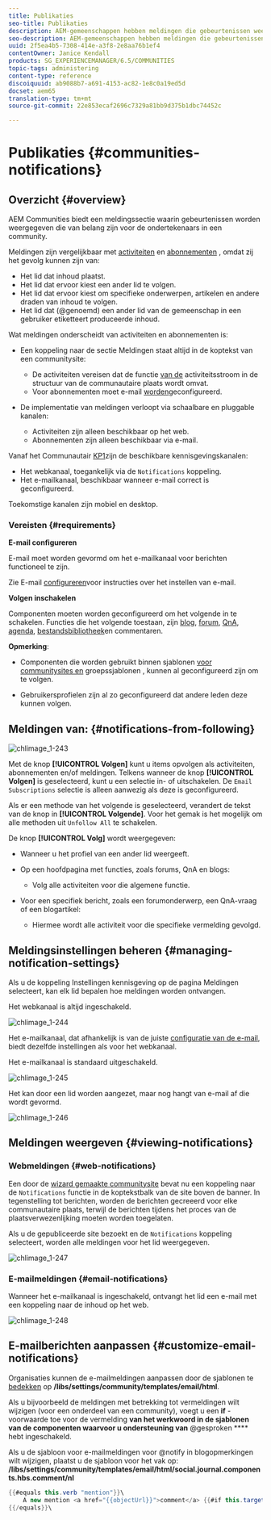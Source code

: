 ```yaml
---
title: Publikaties
seo-title: Publikaties
description: AEM-gemeenschappen hebben meldingen die gebeurtenissen weergeven die van belang zijn voor de ondertekenende community
seo-description: AEM-gemeenschappen hebben meldingen die gebeurtenissen weergeven die van belang zijn voor de ondertekenende community
uuid: 2f5ea4b5-7308-414e-a3f8-2e8aa76b1ef4
contentOwner: Janice Kendall
products: SG_EXPERIENCEMANAGER/6.5/COMMUNITIES
topic-tags: administering
content-type: reference
discoiquuid: ab9088b7-a691-4153-ac82-1e8c0a19ed5d
docset: aem65
translation-type: tm+mt
source-git-commit: 22e853ecaf2696c7329a81bb9d375b1dbc74452c

---
```



# Publikaties {#communities-notifications}

## Overzicht {#overview}

AEM Communities biedt een meldingssectie waarin gebeurtenissen worden weergegeven die van belang zijn voor de ondertekenaars in een community.

Meldingen zijn vergelijkbaar met [activiteiten](/help/communities/essentials-activities.md) en [abonnementen](/help/communities/subscriptions.md) , omdat zij het gevolg kunnen zijn van:

* Het lid dat inhoud plaatst.
* Het lid dat ervoor kiest een ander lid te volgen.
* Het lid dat ervoor kiest om specifieke onderwerpen, artikelen en andere draden van inhoud te volgen.
* Het lid dat (@genoemd) een ander lid van de gemeenschap in een gebruiker etiketteert produceerde inhoud.

Wat meldingen onderscheidt van activiteiten en abonnementen is:

* Een koppeling naar de sectie Meldingen staat altijd in de koptekst van een communitysite:

   * De activiteiten vereisen dat de functie [van de](/help/communities/functions.md#activity-stream-function) activiteitsstroom in de structuur van de communautaire plaats wordt omvat.
   * Voor abonnementen moet e-mail [worden](/help/communities/email.md)geconfigureerd.

* De implementatie van meldingen verloopt via schaalbare en pluggable kanalen:

   * Activiteiten zijn alleen beschikbaar op het web.
   * Abonnementen zijn alleen beschikbaar via e-mail.

Vanaf het Communautair [KP1](/help/communities/deploy-communities.md#latestfeaturepack)zijn de beschikbare kennisgevingskanalen:

* Het webkanaal, toegankelijk via de `Notifications` koppeling.
* Het e-mailkanaal, beschikbaar wanneer e-mail correct is geconfigureerd.

Toekomstige kanalen zijn mobiel en desktop.

### Vereisten {#requirements}

**E-mail configureren**

E-mail moet worden gevormd om het e-mailkanaal voor berichten functioneel te zijn.

Zie E-mail [configureren](/help/communities/analytics.md)voor instructies over het instellen van e-mail.

**Volgen inschakelen**

Componenten moeten worden geconfigureerd om het volgende in te schakelen. Functies die het volgende toestaan, zijn [blog](/help/communities/blog-feature.md), [forum](/help/communities/forum.md), [QnA](/help/communities/working-with-qna.md), [agenda](/help/communities/calendar.md), [bestandsbibliotheek](/help/communities/file-library.md)[](/help/communities/comments.md)en commentaren.

**Opmerking**:

* Componenten die worden gebruikt binnen sjablonen [voor communitysites en](/help/communities/sites.md) groepssjablonen [](/help/communities/tools-groups.md) , kunnen al geconfigureerd zijn om te volgen.

* Gebruikersprofielen zijn al zo geconfigureerd dat andere leden deze kunnen volgen.

## Meldingen van: {#notifications-from-following}

![chlimage_1-243](assets/chlimage_1-243.png)

Met de knop **[!UICONTROL Volgen]** kunt u items opvolgen als activiteiten, abonnementen en/of meldingen. Telkens wanneer de knop **[!UICONTROL Volgen]** is geselecteerd, kunt u een selectie in- of uitschakelen. De `Email Subscriptions` selectie is alleen aanwezig als deze is geconfigureerd.

Als er een methode van het volgende is geselecteerd, verandert de tekst van de knop in **[!UICONTROL Volgende]**. Voor het gemak is het mogelijk om alle methoden uit `Unfollow All` te schakelen.

De knop **[!UICONTROL Volg]** wordt weergegeven:

* Wanneer u het profiel van een ander lid weergeeft.
* Op een hoofdpagina met functies, zoals forums, QnA en blogs:

   * Volg alle activiteiten voor die algemene functie.

* Voor een specifiek bericht, zoals een forumonderwerp, een QnA-vraag of een blogartikel:

   * Hiermee wordt alle activiteit voor die specifieke vermelding gevolgd.

## Meldingsinstellingen beheren {#managing-notification-settings}

Als u de koppeling Instellingen kennisgeving op de pagina Meldingen selecteert, kan elk lid bepalen hoe meldingen worden ontvangen.

Het webkanaal is altijd ingeschakeld.

![chlimage_1-244](assets/chlimage_1-244.png)

Het e-mailkanaal, dat afhankelijk is van de juiste [configuratie van de e-mail](/help/communities/email.md), biedt dezelfde instellingen als voor het webkanaal.

Het e-mailkanaal is standaard uitgeschakeld.

![chlimage_1-245](assets/chlimage_1-245.png)

Het kan door een lid worden aangezet, maar nog hangt van e-mail af die wordt gevormd.

![chlimage_1-246](assets/chlimage_1-246.png)

## Meldingen weergeven {#viewing-notifications}

### Webmeldingen {#web-notifications}

Een door de [wizard gemaakte communitysite](/help/communities/sites-console.md) bevat nu een koppeling naar de `Notifications` functie in de koptekstbalk van de site boven de banner. In tegenstelling tot berichten, worden de berichten gecreeerd voor elke communautaire plaats, terwijl de berichten tijdens het proces van de plaatsverwezenlijking moeten worden toegelaten.

Als u de gepubliceerde site bezoekt en de `Notifications` koppeling selecteert, worden alle meldingen voor het lid weergegeven.

![chlimage_1-247](assets/chlimage_1-247.png)

### E-mailmeldingen {#email-notifications}

Wanneer het e-mailkanaal is ingeschakeld, ontvangt het lid een e-mail met een koppeling naar de inhoud op het web.

![chlimage_1-248](assets/chlimage_1-248.png)

## E-mailberichten aanpassen {#customize-email-notifications}

Organisaties kunnen de e-mailmeldingen aanpassen door de sjablonen te [bedekken](/help/communities/client-customize.md#overlays) op **/libs/settings/community/templates/email/html**.

Als u bijvoorbeeld de meldingen met betrekking tot vermeldingen wilt wijzigen (voor een onderdeel van een community), voegt u een **if** -voorwaarde toe voor de vermelding **van het werkwoord in de sjablonen van de componenten waarvoor u ondersteuning van** @gesproken **** hebt ingeschakeld.

Als u de sjabloon voor e-mailmeldingen voor @notify in blogopmerkingen wilt wijzigen, plaatst u de sjabloon voor het vak op: **/libs/settings/community/templates/email/html/social.journal.components.hbs.comment/nl**

```java
{{#equals this.verb "mention"}}\
    A new mention <a href="{{objectUrl}}">comment</a> {{#if this.target.properties.[jcr:title]}}to the article "{{{target.displayName}}}" {{/if}}was added by {{{user.name}}} on {{dateUtil this.published format="EEE, d MMM yyyy HH:mm:ss z"}}.\n \
{{/equals}}\
```


